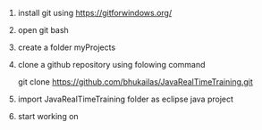 1) install git using https://gitforwindows.org/

2) open git bash
3) create a folder myProjects
4) clone a github repository using folowing command
	
   git clone https://github.com/bhukailas/JavaRealTimeTraining.git


5) import JavaRealTimeTraining folder as eclipse java project
6) start working on
